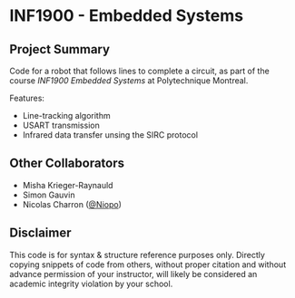# INF1900 - Embedded Systems

## Project Summary
Code for a robot that follows lines to complete a circuit, as part of the course *INF1900 Embedded Systems* at Polytechnique Montreal.

Features:
- Line-tracking algorithm
- USART transmission
- Infrared data transfer unsing the SIRC protocol

## Other Collaborators
- Misha Krieger-Raynauld
- Simon Gauvin
- Nicolas Charron ([@Niopo](https://github.com/Niopo))

## Disclaimer
This code is for syntax & structure reference purposes only. Directly copying snippets of code from others, without proper citation and without advance permission of your instructor, will likely be considered an academic integrity violation by your school.
